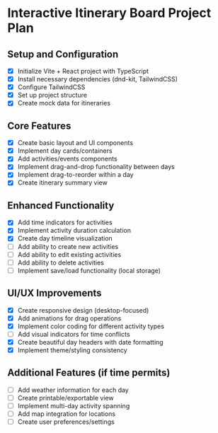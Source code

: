 # Interactive Itinerary Board Project Plan

## Setup and Configuration
- [x] Initialize Vite + React project with TypeScript
- [x] Install necessary dependencies (dnd-kit, TailwindCSS)
- [x] Configure TailwindCSS
- [x] Set up project structure
- [x] Create mock data for itineraries

## Core Features
- [x] Create basic layout and UI components
- [x] Implement day cards/containers
- [x] Add activities/events components
- [x] Implement drag-and-drop functionality between days
- [x] Implement drag-to-reorder within a day
- [x] Create itinerary summary view

## Enhanced Functionality
- [x] Add time indicators for activities
- [x] Implement activity duration calculation
- [x] Create day timeline visualization  
- [ ] Add ability to create new activities
- [ ] Add ability to edit existing activities
- [ ] Add ability to delete activities
- [ ] Implement save/load functionality (local storage)

## UI/UX Improvements
- [x] Create responsive design (desktop-focused)
- [x] Add animations for drag operations
- [x] Implement color coding for different activity types
- [ ] Add visual indicators for time conflicts
- [x] Create beautiful day headers with date formatting
- [x] Implement theme/styling consistency

## Additional Features (if time permits)
- [ ] Add weather information for each day
- [ ] Create printable/exportable view
- [ ] Implement multi-day activity spanning
- [ ] Add map integration for locations
- [ ] Create user preferences/settings 
